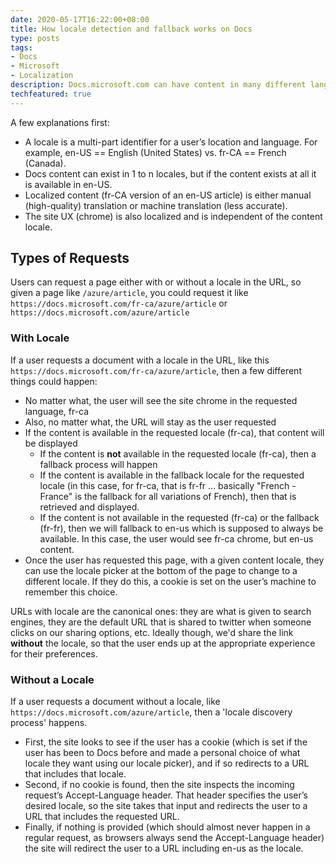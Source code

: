 ```yaml
---
date: 2020-05-17T16:22:00+08:00
title: How locale detection and fallback works on Docs
type: posts
tags:
- Docs
- Microsoft
- Localization
description: Docs.microsoft.com can have content in many different languages, requests without a locale in the path go through a discovery process to end up at the right page for the user
techfeatured: true
---
```

A few explanations first:

- A locale is a multi-part identifier for a user’s location and language. For example, en-US == English (United States) vs. fr-CA == French (Canada).
- Docs content can exist in 1 to n locales, but if the content exists at all it is available in en-US.
- Localized content (fr-CA version of an en-US article) is either manual (high-quality) translation or machine translation (less accurate).
- The site UX (chrome) is also localized and is independent of the content locale.

## Types of Requests

Users can request a page either with or without a locale in the URL, so given a page like `/azure/article`, you could request it like `https://docs.microsoft.com/fr-ca/azure/article` or `https://docs.microsoft.com/azure/article`

### With Locale

If a user requests a document with a locale in the URL, like this `https://docs.microsoft.com/fr-ca/azure/article`, then a few different things could happen:

- No matter what, the user will see the site chrome in the requested language, fr-ca
- Also, no matter what, the URL will stay as the user requested
- If the content is available in the requested locale (fr-ca), that content will be displayed
  - If the content is **not** available in the requested locale (fr-ca), then a fallback process will happen
  - If the content is available in the fallback locale for the requested locale (in this case, for fr-ca, that is fr-fr … basically "French - France" is the fallback for all variations of French), then that is retrieved and displayed.
  - If the content is not available in the requested (fr-ca) or the fallback (fr-fr), then we will fallback to en-us which is supposed to always be available. In this case, the user would see fr-ca chrome, but en-us content.
- Once the user has requested this page, with a given content locale, they can use the locale picker at the bottom of the page to change to a different locale. If they do this, a cookie is set on the user’s machine to remember this choice.

URLs with locale are the canonical ones: they are what is given to search engines, they are the default URL that is shared to twitter when someone clicks on our sharing options, etc. Ideally though, we'd share the link **without** the locale, so that the user ends up at the appropriate experience for their preferences.

### Without a Locale

If a user requests a document without a locale, like `https://docs.microsoft.com/azure/article`, then a 'locale discovery process' happens.

- First, the site looks to see if the user has a cookie (which is set if the user has been to Docs before and made a personal choice of what locale they want using our locale picker), and if so redirects to a URL that includes that locale.
- Second, if no cookie is found, then the site inspects the incoming request’s Accept-Language header. That header specifies the user’s desired locale, so the site takes that input and redirects the user to a URL that includes the requested URL.
- Finally, if nothing is provided (which should almost never happen in a regular request, as browsers always send the Accept-Language header) the site will redirect the user to a URL including en-us as the locale.

